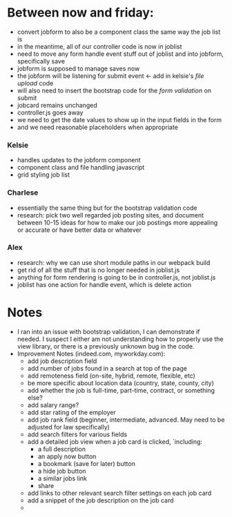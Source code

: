 # Between now and friday: 
* convert jobform to also be a component class the same way the job list is
* in the meantime, all of our controller code is now in joblist
* need to move any form handle event stuff out of joblist and into jobform, specifically save
* jobform is supposed to manage saves now 
* the jobform will be listening for submit event <- add in kelsie's *file upload* code
* will also need to insert the bootstrap code for the *form validation* on submit
* jobcard remains unchanged
* controller.js goes away
* we need to get the date values to show up in the input fields in the form 
* and we need reasonable placeholders when appropriate


### Kelsie 
* handles updates to the jobform component 
* component class and file handling javascript
* grid styling job list

### Charlese 
* essentially the same thing but for the bootstrap validation code
* research: pick two well regarded job posting sites, and document between 10-15 ideas for how to make our job postings more appealing or accurate or have better data or whatever

### Alex 
* research: why we can use short module paths in our webpack build
* get rid of all the stuff that is no longer needed in joblist.js
* anything for form rendering is going to be in controller.js, not joblist.js
* joblist has one action for handle event, which is delete action 


# Notes
* I ran into an issue with bootstrap validation, I can demonstrate if needed. I suspect I either am not understanding how to properly use the view library, or there is a previously unknown bug in the code.
* Improvement Notes (indeed.com, myworkday.com):
  * add job description field
  * add number of jobs found in a search at top of the page
  * add remoteness field (on-site, hybrid, remote, flexible, etc)
  * be more specific about location data (country, state, county, city)
  * add whether the job is full-time, part-time, contract, or something else?
  * add salary range?
  * add star rating of the employer
  * add job rank field (beginner, intermediate, advanced. May need to be adjusted for law specifically)
  * add search filters for various fields
  * add a detailed job view when a job card is clicked, `including:
    * a full description
    * an apply now button
    * a bookmark (save for later) button
    * a hide job button
    * a similar jobs link 
    * share
  * add links to other relevant search filter settings on each job card
  * add a snippet of the job description on the job card
  *





